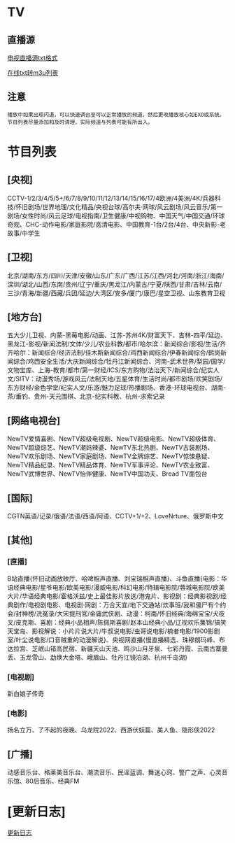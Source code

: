 # TV

## 直播源
[电视直播源txt格式](https://mirror.ghproxy.com/raw.githubusercontent.com/Nekori/TV/master/A_TV.txt)

[在线txt转m3u列表](https://live.fanmingming.com/txt2m3u/)

## 注意
    播放中如果出现闪退，可以快速调台至可以正常播放的频道，然后更改播放核心如EXO或系统。
    节目列表尽量添加和及时清理，实际频道与列表可能有所出入。

# 节目列表
## \[央视]
CCTV-1/2/3/4/5/5+/6/7/8/9/10/11/12/13/14/15/16/17/4欧洲/4美洲/4K/兵器科技/怀旧剧场/世界地理/文化精品/央视台球/高尔夫·网球/风云剧场/风云音乐/第一剧场/女性时尚/风云足球/电视指南/卫生健康/中视购物、中国天气/中国交通/环球奇观、CHC-动作电影/家庭影院/高清电影、中国教育-1台/2台/4台、中央新影-老故事/中学生

## \[卫视]
北京/湖南/东方/四川/天津/安徽/山东/广东/广西/江苏/江西/河北/河南/浙江/海南/深圳/湖北/山西/东南/贵州/辽宁/重庆/黑龙江/内蒙古/宁夏/陕西/甘肃/吉林/云南/三沙/青海/新疆/西藏/兵团/延边/大湾区/安多/厦门/康巴/星空卫视、山东教育卫视

## \[地方台]
五大少儿卫视、内蒙-黑莓电影/动画、江苏-苏州4K/财富天下、吉林-四平/延边、黑龙江-影视/新闻法制/文体/少儿/农业科教/都市/哈尔滨：新闻综合/影视/生活/齐齐哈尔：新闻综合/经济法制/佳木斯新闻综合/鸡西新闻综合/伊春新闻综合/鹤岗新闻综合/鸡西安全生活/大庆新闻综合/牡丹江新闻综合、河南-武术世界/梨园/国学/文物宝库、上海-教育/都市/第一财经/ICS/东方购物/法治天下/新闻综合/纪实人文/SITV：动漫秀场/游戏风云/法制天地/五星体育/生活时尚/都市剧场/欢笑剧场/东方财经/金色学堂/纪实人文/乐游/魅力足球/热播剧场、香港-环球电视台、湖南-茶/垂钓、贵州-天元围棋、北京-纪实科教、杭州-求索记录

## \[网络电视台]
NewTV爱情喜剧、NewTV超级电视剧、NewTV超级电影、NewTV超级体育、NewTV超级综艺、NewTV潮妈辣婆、NewTV东北热剧、NewTV古装剧场、NewTV欢乐剧场、NewTV家庭剧场、NewTV金牌综艺、NewTV惊悚悬疑、NewTV精品纪录、NewTV精品体育、NewTV军事评论、NewTV农业致富、NewTV武博世界、NewTV怡伴健康、NewTV中国功夫、Bread TV面包台

## \[国际]
CGTN英语/记录/俄语/法语/西语/阿语、CCTV+1/+2、LoveNrture、俄罗斯中文

## \[其他]
### \[直播]
B站直播{怀旧动画放映厅、哈啤相声直播、刘宝瑞相声直播}、斗鱼直播{电影：华语经典电影/星爷电影/欧美电影/漫威电影/科幻电影/特辑电影院/蓉城电影院/欧美大片/华语经典电影/霍格沃兹/史上最佳影片放送/港鬼片、影视剧：经典影视剧/经典剧作/电视剧电影、电视剧·网剧：万合天宜/地下交通站/炊事班/我和僵尸有个约会/封神榜/洗冤录/大宋提刑官/金庸武侠剧、动漫：柯南/怀旧经典/海绵宝宝/犬夜叉/皮克斯、喜剧：经典小品相声/陈佩斯喜剧/赵本山经典小品/辽视欢乐集锦/搞笑天堂岛、影视解说：小片片说大片/牛叔说电影/虫哥说电影/楠者电影/1900影剧室/叶尘说电影/口音贼重的动漫解说}、央视网直播{慢直播精选、珠穆朗玛峰、布达拉宫、芝岷山错高民宿、新疆天山天池、鸣沙山月牙泉、七彩丹霞、云南古寨曼丢、玉龙雪山、勐焕大金塔、峨眉山、牡丹江镜泊湖、杭州千岛湖}
### \[电视剧]
新白娘子传奇
### \[电影]
扬名立万、了不起的夜晚、乌龙院2022、西游伏妖篇、美人鱼、隐形侠2022

## \[广播]
动感音乐台、格莱美音乐台、潮流音乐、民谣蓝调、舞迷心窍、警广之声、心灵音乐馆、80后音乐、经典FM

# \[更新日志]
[更新日志](Update%20log.md ':include')
